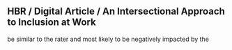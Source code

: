 ## HBR / Digital Article / An Intersectional Approach to Inclusion at Work

be similar to the rater and most likely to be negatively impacted by the